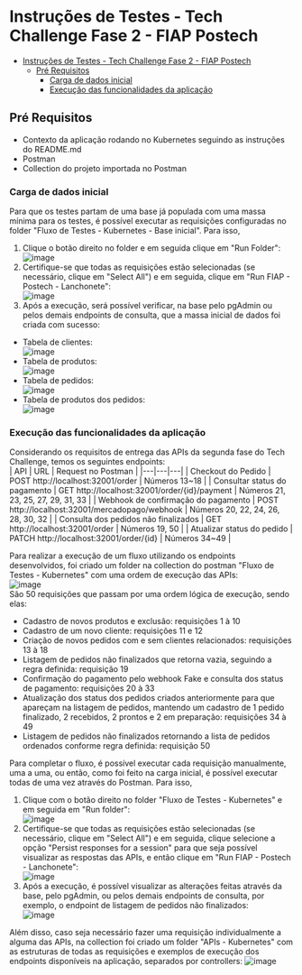 # Instruções de Testes - Tech Challenge Fase 2 - FIAP Postech

- [Instruções de Testes - Tech Challenge Fase 2 - FIAP Postech](#instruções-de-testes---tech-challenge-fase-2---fiap-postech)
  - [Pré Requisitos](#pré-requisitos)
    - [Carga de dados inicial](#carga-de-dados-inicial)
    - [Execução das funcionalidades da aplicação](#execução-das-funcionalidades-da-aplicação)


## Pré Requisitos
- Contexto da aplicação rodando no Kubernetes seguindo as instruções do README.md
- Postman
- Collection do projeto importada no Postman

### Carga de dados inicial
Para que os testes partam de uma base já populada com uma massa mínima para os testes, é possível executar as requisições configuradas no folder "Fluxo de Testes - Kubernetes - Base inicial". Para isso, 
1. Clique o botão direito no folder e em seguida clique em "Run Folder":<br>
![image](https://github.com/guibaarros/fastfood-fiap-postech/assets/34094900/cd131f2d-f55d-47d2-b8c8-11209772c1cb)<br>
2. Certifique-se que todas as requisições estão selecionadas (se necessário, clique em "Select All") e em seguida, clique em "Run FIAP - Postech - Lanchonete":<br>
![image](https://github.com/guibaarros/fastfood-fiap-postech/assets/34094900/cf176e3e-d630-4cdb-815a-e7013f26e9a5)<br>
3. Após a execução, será possível verificar, na base pelo pgAdmin ou pelos demais endpoints de consulta, que a massa inicial de dados foi criada com sucesso: <br>
- Tabela de clientes: <br>
![image](https://github.com/guibaarros/fastfood-fiap-postech/assets/34094900/e6a8f54c-06f4-49c2-a4d6-31afecea2668) <br>
- Tabela de produtos: <br>
![image](https://github.com/guibaarros/fastfood-fiap-postech/assets/34094900/b782a8f3-d531-4b5d-8776-499e4518698a)<br>
- Tabela de pedidos:<br>
![image](https://github.com/guibaarros/fastfood-fiap-postech/assets/34094900/927ce134-ef8c-4733-b314-77fac14e71bc) <br>
- Tabela de produtos dos pedidos: <br>
![image](https://github.com/guibaarros/fastfood-fiap-postech/assets/34094900/60cbf5e6-d095-4a19-850f-f57d20d2693b) <br>

### Execução das funcionalidades da aplicação
Considerando os requisitos de entrega das APIs da segunda fase do Tech Challenge, temos os seguintes endpoints:<br>
| API | URL | Request no Postman |
|---|---|---|
| Checkout do Pedido | POST http://localhost:32001/order | Números 13~18 |
| Consultar status do pagamento | GET http://localhost:32001/order/{id}/payment | Números 21, 23, 25, 27, 29, 31, 33 |
| Webhook de confirmação do pagamento | POST http://localhost:32001/mercadopago/webhook | Números 20, 22, 24, 26, 28, 30, 32 |
| Consulta dos pedidos não finalizados | GET http://localhost:32001/order | Números 19, 50 |
| Atualizar status do pedido | PATCH http://localhost:32001/order/{id} | Números 34~49 |

Para realizar a execução de um fluxo utilizando os endpoints desenvolvidos, foi criado um folder na collection do postman "Fluxo de Testes - Kubernetes" com uma ordem de execução das APIs: <br>
![image](https://github.com/guibaarros/fastfood-fiap-postech/assets/34094900/a33fcc46-9c4a-455c-8ac8-f06259b6493c) <br>
São 50 requisições que passam por uma ordem lógica de execução, sendo elas:
- Cadastro de novos produtos e exclusão: requisições 1 à 10
- Cadastro de um novo cliente: requisições 11 e 12
- Criação de novos pedidos com e sem clientes relacionados: requisições 13 à 18
- Listagem de pedidos não finalizados que retorna vazia, seguindo a regra definida: requisição 19
- Confirmação do pagamento pelo webhook Fake e consulta dos status de pagamento: requisições 20 à 33
- Atualização dos status dos pedidos criados anteriormente para que apareçam na listagem de pedidos, mantendo um cadastro de 1 pedido finalizado, 2 recebidos, 2 prontos e 2 em preparação: requisições 34 à 49
- Listagem de pedidos não finalizados retornando a lista de pedidos ordenados conforme regra definida: requisição 50

Para completar o fluxo, é possível executar cada requisição manualmente, uma a uma, ou então, como foi feito na carga inicial, é possível executar todas de uma vez através do Postman. Para isso,
1. Clique com o botão direito no folder "Fluxo de Testes - Kubernetes" e em seguida em "Run folder": <br>
![image](https://github.com/guibaarros/fastfood-fiap-postech/assets/34094900/df923e44-8e85-4b21-962b-3fa5a1ff4a5a) <br>
2. Certifique-se que todas as requisições estão selecionadas (se necessário, clique em "Select All") e em seguida, clique selecione a opção "Persist responses for a session" para que seja possível visualizar as respostas das APIs, e então clique em "Run FIAP - Postech - Lanchonete": <br>
![image](https://github.com/guibaarros/fastfood-fiap-postech/assets/34094900/49d86c89-04dd-4822-99cb-08a89cd084aa)<br>
3. Após a execução, é possível visualizar as alterações feitas através da base, pelo pgAdmin, ou pelos demais endpoints de consulta, por exemplo, o endpoint de listagem de pedidos não finalizados: <br>
![image](https://github.com/guibaarros/fastfood-fiap-postech/assets/34094900/02a69ae0-112d-4aec-9200-63762a472d2c)<br>


Além disso, caso seja necessário fazer uma requisição individualmente a alguma das APIs, na collection foi criado um folder "APIs - Kubernetes" com as estruturas de todas as requisições e exemplos de execução dos endpoints disponíveis na aplicação, separados por controllers:
![image](https://github.com/guibaarros/fastfood-fiap-postech/assets/34094900/399b9d2a-6209-479e-96e4-ba12123ac131)










